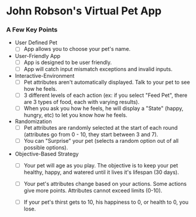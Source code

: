 # John Robson's Virtual Pet App

### A Few Key Points

- User Defined Pet
  - [ ] App allows you to choose your pet's name.
  
- User-Friendly App
    - [ ] App is designed to be user friendly.
    - [ ] App will catch input mismatch exceptions and invalid inputs.
    
- Interactive-Environment
    - [ ] Pet attributes aren't automatically displayed. Talk to your pet to see how he feels.
    - [ ] 3 different levels of each action (ex: if you select "Feed Pet", there are 3 types of food, each with varying results).
    - [ ] When you ask you how he feels, he will display a "State" (happy, hungry, etc) to let you know how he feels.
        
- Randomization
    - [ ] Pet attributes are randomly selected at the start of each round (attributes go from 0 - 10, they start between 3 and 7).
    - [ ] You can "Surprise" your pet (selects a random option out of all possible options).        

- Objective-Based Strategy
    - [ ] Your pet will age as you play. The objective is to keep your pet healthy, happy, and watered until it lives it's lifespan (30 days).
    - [ ] Your pet's attributes change based on your actions. Some actions give more points. Attributes cannot exceed limits (0-10).
    - [ ] If your pet's thirst gets to 10, his happiness to 0, or health to 0, you lose. 
    
